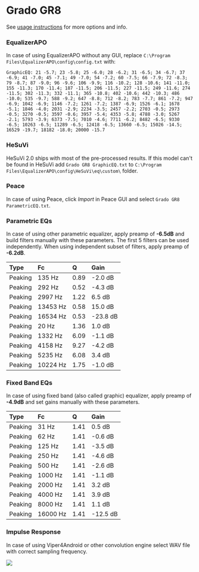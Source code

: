 # Grado GR8
See [usage instructions](https://github.com/jaakkopasanen/AutoEq#usage) for more options and info.

### EqualizerAPO
In case of using EqualizerAPO without any GUI, replace `C:\Program Files\EqualizerAPO\config\config.txt`
with:
```
GraphicEQ: 21 -5.7; 23 -5.8; 25 -6.0; 28 -6.2; 31 -6.5; 34 -6.7; 37 -6.9; 41 -7.0; 45 -7.1; 49 -7.0; 54 -7.2; 60 -7.5; 66 -7.9; 72 -8.3; 79 -8.7; 87 -9.0; 96 -9.6; 106 -9.9; 116 -10.2; 128 -10.6; 141 -11.0; 155 -11.3; 170 -11.4; 187 -11.5; 206 -11.5; 227 -11.5; 249 -11.6; 274 -11.5; 302 -11.3; 332 -11.1; 365 -10.8; 402 -10.6; 442 -10.3; 486 -10.0; 535 -9.7; 588 -9.2; 647 -8.8; 712 -8.2; 783 -7.7; 861 -7.2; 947 -6.9; 1042 -6.9; 1146 -7.2; 1261 -7.2; 1387 -6.9; 1526 -6.1; 1678 -5.1; 1846 -4.0; 2031 -2.9; 2234 -3.5; 2457 -2.2; 2703 -0.5; 2973 -0.5; 3270 -0.5; 3597 -0.6; 3957 -5.4; 4353 -5.8; 4788 -3.0; 5267 -2.1; 5793 -3.9; 6373 -7.5; 7010 -4.6; 7711 -6.2; 8482 -6.5; 9330 -6.5; 10263 -6.5; 11289 -6.5; 12418 -6.5; 13660 -6.5; 15026 -14.5; 16529 -19.7; 18182 -18.0; 20000 -15.7
```

### HeSuVi
HeSuVi 2.0 ships with most of the pre-processed results. If this model can't be found in HeSuVi add
`Grado GR8 GraphicEQ.txt` to `C:\Program Files\EqualizerAPO\config\HeSuVi\eq\custom\` folder.

### Peace
In case of using Peace, click *Import* in Peace GUI and select `Grado GR8 ParametricEQ.txt`.

### Parametric EQs
In case of using other parametric equalizer, apply preamp of **-6.5dB** and build filters manually
with these parameters. The first 5 filters can be used independently.
When using independent subset of filters, apply preamp of **-6.2dB**.

| Type    | Fc       |    Q | Gain     |
|:--------|:---------|:-----|:---------|
| Peaking | 135 Hz   | 0.89 | -2.0 dB  |
| Peaking | 292 Hz   | 0.52 | -4.3 dB  |
| Peaking | 2997 Hz  | 1.22 | 6.5 dB   |
| Peaking | 13453 Hz | 0.58 | 15.0 dB  |
| Peaking | 16534 Hz | 0.53 | -23.8 dB |
| Peaking | 20 Hz    | 1.36 | 1.0 dB   |
| Peaking | 1332 Hz  | 6.09 | -1.1 dB  |
| Peaking | 4158 Hz  | 9.27 | -4.2 dB  |
| Peaking | 5235 Hz  | 6.08 | 3.4 dB   |
| Peaking | 10224 Hz | 1.75 | -1.0 dB  |

### Fixed Band EQs
In case of using fixed band (also called graphic) equalizer, apply preamp of **-4.9dB** and set
gains manually with these parameters.

| Type    | Fc       |    Q | Gain     |
|:--------|:---------|:-----|:---------|
| Peaking | 31 Hz    | 1.41 | 0.5 dB   |
| Peaking | 62 Hz    | 1.41 | -0.6 dB  |
| Peaking | 125 Hz   | 1.41 | -3.5 dB  |
| Peaking | 250 Hz   | 1.41 | -4.6 dB  |
| Peaking | 500 Hz   | 1.41 | -2.6 dB  |
| Peaking | 1000 Hz  | 1.41 | -1.1 dB  |
| Peaking | 2000 Hz  | 1.41 | 3.2 dB   |
| Peaking | 4000 Hz  | 1.41 | 3.9 dB   |
| Peaking | 8000 Hz  | 1.41 | 1.1 dB   |
| Peaking | 16000 Hz | 1.41 | -12.5 dB |

### Impulse Response
In case of using Viper4Android or other convolution engine select WAV file with correct sampling frequency.

![](https://raw.githubusercontent.com/jaakkopasanen/AutoEq/master/results/crinacle/harman_in-ear_2017-1/Grado%20GR8/Grado%20GR8.png)